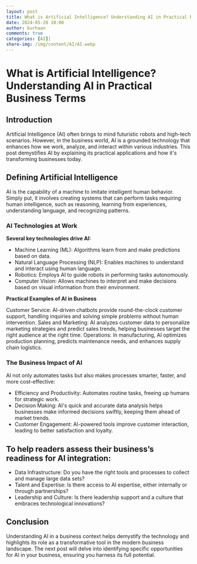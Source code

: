 ```yaml
---
layout: post
title: What is Artificial Intelligence? Understanding AI in Practical Business Terms
date: 2024-05-28 10:00
author: burhaan
comments: true
categories: [AI]]
share-img: /img/content/AI/AI.webp
---
```


# What is Artificial Intelligence? Understanding AI in Practical Business Terms
## Introduction

Artificial Intelligence (AI) often brings to mind futuristic robots and high-tech scenarios. However, in the business world, AI is a grounded technology that enhances how we work, analyze, and interact within various industries. This post demystifies AI by explaining its practical applications and how it's transforming businesses today.

## Defining Artificial Intelligence

AI is the capability of a machine to imitate intelligent human behavior. Simply put, it involves creating systems that can perform tasks requiring human intelligence, such as reasoning, learning from experiences, understanding language, and recognizing patterns.

### AI Technologies at Work

**Several key technologies drive AI:**

- Machine Learning (ML): Algorithms learn from and make predictions based on data.
- Natural Language Processing (NLP): Enables machines to understand and interact using human language.
- Robotics: Employs AI to guide robots in performing tasks autonomously.
- Computer Vision: Allows machines to interpret and make decisions based on visual information from their environment.

**Practical Examples of AI in Business**

Customer Service: AI-driven chatbots provide round-the-clock customer support, handling inquiries and solving simple problems without human intervention.
Sales and Marketing: AI analyzes customer data to personalize marketing strategies and predict sales trends, helping businesses target the right audience at the right time.
Operations: In manufacturing, AI optimizes production planning, predicts maintenance needs, and enhances supply chain logistics.

### The Business Impact of AI

AI not only automates tasks but also makes processes smarter, faster, and more cost-effective:

- Efficiency and Productivity: Automates routine tasks, freeing up humans for strategic work.
- Decision Making: AI's quick and accurate data analysis helps businesses make informed decisions swiftly, keeping them ahead of market trends.
- Customer Engagement: AI-powered tools improve customer interaction, leading to better satisfaction and loyalty.

## To help readers assess their business’s readiness for AI integration:

- Data Infrastructure: Do you have the right tools and processes to collect and manage large data sets?
- Talent and Expertise: Is there access to AI expertise, either internally or through partnerships?
- Leadership and Culture: Is there leadership support and a culture that embraces technological innovations?

## Conclusion

Understanding AI in a business context helps demystify the technology and highlights its role as a transformative tool in the modern business landscape. The next post will delve into identifying specific opportunities for AI in your business, ensuring you harness its full potential.

